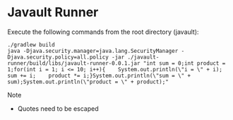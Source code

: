 # Javault Runner

Execute the following commands from the root directory (javault):

    ./gradlew build
    java -Djava.security.manager=java.lang.SecurityManager -Djava.security.policy=all.policy -jar ./javault-runner/build/libs/javault-runner-0.0.1.jar "int sum = 0;int product = 1;for(int i = 1; i <= 10; i++){    System.out.println(\"i = \" + i);    sum += i;    product *= i;}System.out.println(\"sum = \" + sum);System.out.println(\"product = \" + product);"

Note
- Quotes need to be escaped